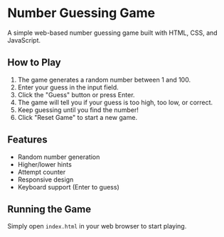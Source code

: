 # Number Guessing Game

A simple web-based number guessing game built with HTML, CSS, and JavaScript.

## How to Play

1. The game generates a random number between 1 and 100.
2. Enter your guess in the input field.
3. Click the "Guess" button or press Enter.
4. The game will tell you if your guess is too high, too low, or correct.
5. Keep guessing until you find the number!
6. Click "Reset Game" to start a new game.

## Features

- Random number generation
- Higher/lower hints
- Attempt counter
- Responsive design
- Keyboard support (Enter to guess)

## Running the Game

Simply open `index.html` in your web browser to start playing.

